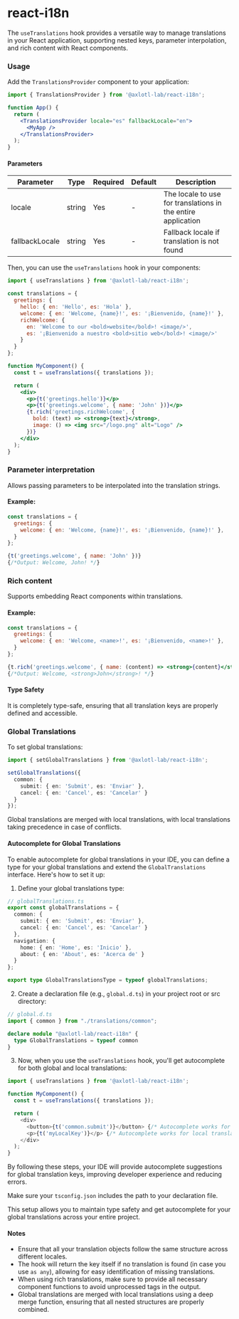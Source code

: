 # react-i18n

The `useTranslations` hook provides a versatile way to manage translations in your React application, supporting nested keys, parameter interpolation, and rich content with React components.

### Usage

Add the `TranslationsProvider` component to your application:

```jsx
import { TranslationsProvider } from '@axlotl-lab/react-i18n';

function App() {
  return (
    <TranslationsProvider locale="es" fallbackLocale="en">
      <MyApp />
    </TranslationsProvider>
  );
}
```

#### Parameters

| Parameter      | Type                      | Required | Default | Description                                    |
|----------------|---------------------------|----------|---------|------------------------------------------------|
| locale         | string                    | Yes      | -       | The locale to use for translations in the entire application |
| fallbackLocale | string                    | Yes      | -       | Fallback locale if translation is not found    |

Then, you can use the `useTranslations` hook in your components:

```jsx
import { useTranslations } from '@axlotl-lab/react-i18n';

const translations = {
  greetings: {
    hello: { en: 'Hello', es: 'Hola' },
    welcome: { en: 'Welcome, {name}!', es: '¡Bienvenido, {name}!' },
    richWelcome: { 
      en: 'Welcome to our <bold>website</bold>! <image/>',
      es: '¡Bienvenido a nuestro <bold>sitio web</bold>! <image/>'
    }
  }
};

function MyComponent() {
  const t = useTranslations({ translations });

  return (
    <div>
      <p>{t('greetings.hello')}</p>
      <p>{t('greetings.welcome', { name: 'John' })}</p>
      {t.rich('greetings.richWelcome', {
        bold: (text) => <strong>{text}</strong>,
        image: () => <img src="/logo.png" alt="Logo" />
      })}
    </div>
  );
}
```

### Parameter interpretation
Allows passing parameters to be interpolated into the translation strings.

#### Example:
```javascript
const translations = {
  greetings: {
    welcome: { en: 'Welcome, {name}!', es: '¡Bienvenido, {name}!' },
  }
};
```

```jsx
{t('greetings.welcome', { name: 'John' })}
{/*Output: Welcome, John! */}
```	

### Rich content
Supports embedding React components within translations.

#### Example:
```javascript
const translations = {
  greetings: {
    welcome: { en: 'Welcome, <name>!', es: '¡Bienvenido, <name>!' },
  }
};
```

```jsx
{t.rich('greetings.welcome', { name: (content) => <strong>{content}</strong> })}
{/*Output: Welcome, <strong>John</strong>! */}
```

#### Type Safety
It is completely type-safe, ensuring that all translation keys are properly defined and accessible.

### Global Translations

To set global translations:

```typescript
import { setGlobalTranslations } from '@axlotl-lab/react-i18n';

setGlobalTranslations({
  common: {
    submit: { en: 'Submit', es: 'Enviar' },
    cancel: { en: 'Cancel', es: 'Cancelar' }
  }
});
```

Global translations are merged with local translations, with local translations taking precedence in case of conflicts.

#### Autocomplete for Global Translations

To enable autocomplete for global translations in your IDE, you can define a type for your global translations and extend the `GlobalTranslations` interface. Here's how to set it up:

1. Define your global translations type:

```typescript
// globalTranslations.ts
export const globalTranslations = {
  common: {
    submit: { en: 'Submit', es: 'Enviar' },
    cancel: { en: 'Cancel', es: 'Cancelar' }
  },
  navigation: {
    home: { en: 'Home', es: 'Inicio' },
    about: { en: 'About', es: 'Acerca de' }
  }
};

export type GlobalTranslationsType = typeof globalTranslations;
```

2. Create a declaration file (e.g., `global.d.ts`) in your project root or src directory:

```typescript
// global.d.ts
import { common } from "./translations/common";

declare module "@axlotl-lab/react-i18n" {
  type GlobalTranslations = typeof common
}
```

3. Now, when you use the `useTranslations` hook, you'll get autocomplete for both global and local translations:

```typescript
import { useTranslations } from '@axlotl-lab/react-i18n';

function MyComponent() {
  const t = useTranslations({ translations });

  return (
    <div>
      <button>{t('common.submit')}</button> {/* Autocomplete works for global translations */}
      <p>{t('myLocalKey')}</p> {/* Autocomplete works for local translations */}
    </div>
  );
}
```

By following these steps, your IDE will provide autocomplete suggestions for global translation keys, improving developer experience and reducing errors.

Make sure your `tsconfig.json` includes the path to your declaration file.

This setup allows you to maintain type safety and get autocomplete for your global translations across your entire project.

#### Notes

- Ensure that all your translation objects follow the same structure across different locales.
- The hook will return the key itself if no translation is found (in case you use `as any`), allowing for easy identification of missing translations.
- When using rich translations, make sure to provide all necessary component functions to avoid unprocessed tags in the output.
- Global translations are merged with local translations using a deep merge function, ensuring that all nested structures are properly combined.